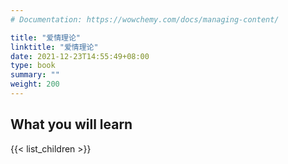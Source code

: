 ```yaml
---
# Documentation: https://wowchemy.com/docs/managing-content/

title: "爱情理论"
linktitle: "爱情理论"
date: 2021-12-23T14:55:49+08:00
type: book
summary: ""
weight: 200
---
```


<!--more-->

## What you will learn

{{< list_children >}}